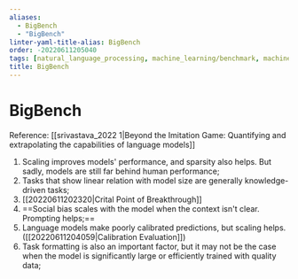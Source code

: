 ```yaml
---
aliases:
  - BigBench
  - "BigBench"
linter-yaml-title-alias: BigBench
order: -20220611205040
tags: [natural_language_processing, machine_learning/benchmark, machine_learning/evaluation]
title: BigBench
---
```


# BigBench

Reference: [[srivastava_2022 1|Beyond the Imitation Game: Quantifying and extrapolating the capabilities of language models]]

1. Scaling improves models' performance, and sparsity also helps. But sadly, models are still far behind human performance;
2. Tasks that show linear relation with model size are generally knowledge-driven tasks;
3. [[20220611202320|Crital Point of Breakthrough]]
4. ==Social bias scales with the model when the context isn't clear. Prompting helps;==
5. Language models make poorly calibrated predictions, but scaling helps. ([[20220611204059|Calibration Evaluation]])
6. Task formatting is also an important factor, but it may not be the case when the model is significantly large or efficiently trained with quality data;

